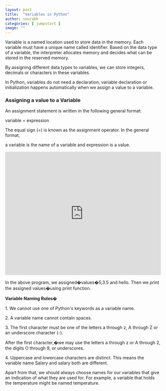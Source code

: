 ```yaml
---
layout: post
title:  "Variables in Python"
author: sourabh
categories: [ jumpstart ]
image: ""
---
```


Variable is a named location used to store data in the memory. Each variable must have a unique name called identifier. Based on the data type of a variable, the interpreter allocates memory and decides what can be stored in the reserved memory.

By assigning different data types to variables, we can store integers, decimals or characters in these variables.

In Python, variables do not need a declaration, variable declaration or initialization happens automatically when we assign a value to a variable.

### Assigning a value to a Variable

An assignment statement is written in the following general format:

variable = expression

The equal sign (=) is known as the assignment operator. In the general format,

a variable is the name of a variable and expression is a value.

<iframe src="https://repl.it/@Sumn/variable-1?lite=true" width="100%" height="400px" frameborder="no" scrolling="no" sandbox="allow-forms allow-pointer-lock allow-popups allow-same-origin allow-scripts allow-modals" allowfullscreen="allowfullscreen"></iframe>

In the above program, we assigned�values�5,3.5 and hello. Then we print the assigned values�using print function.

**Variable Naming Rules�**

1\. We cannot use one of Python's keywords as a variable name.

2\. A variable name cannot contain spaces.

3\. The first character must be one of the letters a through z, A through Z or an underscore character (-).

After the first character,�we may use the letters a through z or A through 2, the digits O through 9, or underscores.

4\. Uppercase and lowercase characters are distinct. This means the variable name Salary and salary both are different.

Apart from that, we should always choose names for our variables that give an indication of what they are used for. For example, a variable that holds the temperature might be named temperature.